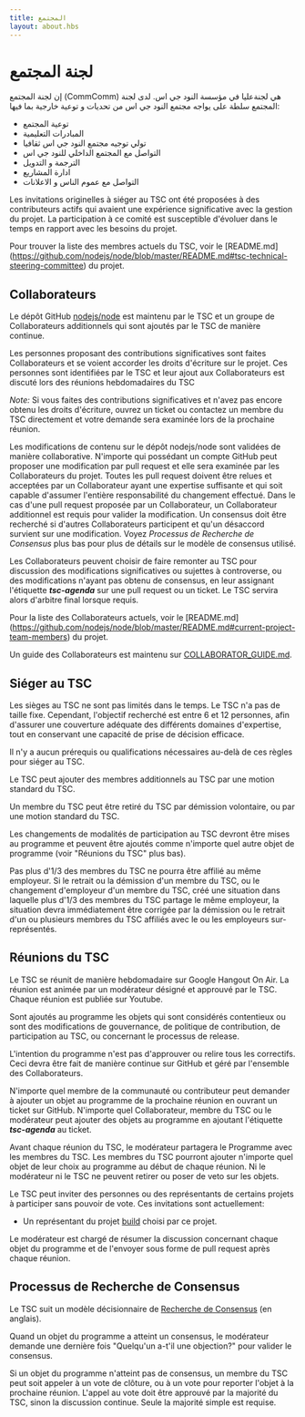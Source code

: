 ```yaml
---
title: المجتمع   
layout: about.hbs
---
```

# لجنة المجتمع

إن لجنة المجتمع (CommComm) هي لجنةعليا في مؤسسة النود جي اس.
لدى لجنة المجتمع سلطة على يواجه مجتمع النود جي اس من تحديات و توعية خارجية بما فيها:

* توعية المجتمع
* المبادرات التعليمية
* تولي توجيه مجتمع النود جي اس ثقافيا
* التواصل مع المجتمع الداخلي للنود جي اس
* الترجمة و التدويل
* ادارة المشاريع
* التواصل مع عموم الناس و الاعلانات

Les invitations originelles à siéger au TSC ont été proposées
à des contributeurs actifs qui avaient une expérience significative
avec la gestion du projet. La participation à ce comité est susceptible
d'évoluer dans le temps en rapport avec les besoins du projet.

Pour trouver la liste des membres actuels du TSC, voir le [README.md]
(https://github.com/nodejs/node/blob/master/README.md#tsc-technical-steering-committee) du projet.

## Collaborateurs

Le dépôt GitHub [nodejs/node](https://github.com/nodejs/node) est 
maintenu par le TSC et un groupe de Collaborateurs additionnels
qui sont ajoutés par le TSC de manière continue.

Les personnes proposant des contributions significatives sont faites
Collaborateurs et se voient accorder les droits d'écriture sur le projet.
Ces personnes sont identifiées par le TSC et leur ajout aux Collaborateurs
est discuté lors des réunions hebdomadaires du TSC

_Note:_ Si vous faites des contributions significatives et n'avez pas encore
obtenu les droits d'écriture, ouvrez un ticket ou contactez un membre du TSC
directement et votre demande sera examinée lors de la prochaine réunion.

Les modifications de contenu sur le dépôt nodejs/node sont validées de
manière collaborative. N'importe qui possédant un compte GitHub peut
proposer une modification par pull request et elle sera examinée par les
Collaborateurs du projet. Toutes les pull request doivent être relues et acceptées
par un Collaborateur ayant une expertise suffisante et qui soit capable
d'assumer l'entière responsabilité du changement effectué. Dans le cas d'une pull
request proposée par un Collaborateur, un Collaborateur additionnel est requis
pour valider la modification. Un consensus doit être recherché si
d'autres Collaborateurs participent et qu'un désaccord survient sur
une modification. Voyez _Processus de Recherche de Consensus_ plus
bas pour plus de détails sur le modèle de consensus utilisé.

Les Collaborateurs peuvent choisir de faire remonter au TSC pour
discussion des modifications significatives ou sujettes à controverse,
ou des modifications n'ayant pas obtenu de consensus, en leur assignant
l'étiquette ***tsc-agenda*** sur une pull request ou un ticket. Le
TSC servira alors d'arbitre final lorsque requis.

Pour la liste des Collaborateurs actuels, voir le [README.md]
(https://github.com/nodejs/node/blob/master/README.md#current-project-team-members) du projet.

Un guide des Collaborateurs est maintenu sur 
[COLLABORATOR_GUIDE.md](https://github.com/nodejs/node/blob/master/COLLABORATOR_GUIDE.md).

## Siéger au TSC

Les sièges au TSC ne sont pas limités dans le temps. Le TSC n'a pas
de taille fixe. Cependant, l'objectif recherché est entre 6 et 12 personnes, 
afin d'assurer une couverture adéquate des différents domaines d'expertise, 
tout en conservant une capacité de prise de décision efficace.

Il n'y a aucun prérequis ou qualifications nécessaires au-delà de
ces règles pour siéger au TSC.

Le TSC peut ajouter des membres additionnels au TSC par une motion
standard du TSC.

Un membre du TSC peut être retiré du TSC par démission volontaire, ou
par une motion standard du TSC.

Les changements de modalités de participation au TSC devront être mises
au programme et peuvent être ajoutés comme n'importe quel autre
objet de programme (voir "Réunions du TSC" plus bas).

Pas plus d'1/3 des membres du TSC ne pourra être affilié au même
employeur. Si le retrait ou la démission d'un membre du TSC, ou le 
changement d'employeur d'un membre du TSC, créé une situation dans
laquelle plus d'1/3 des membres du TSC partage le même employeur,
la situation devra immédiatement être corrigée par la démission ou le
retrait d'un ou plusieurs membres du TSC affiliés avec le ou les 
employeurs sur-représentés.

## Réunions du TSC

Le TSC se réunit de manière hebdomadaire sur Google Hangout On Air.
La réunion est animée par un modérateur désigné et approuvé par le TSC.
Chaque réunion est publiée sur Youtube.

Sont ajoutés au programme les objets qui sont considérés contentieux
ou sont des modifications de gouvernance, de politique de contribution, de
participation au TSC, ou concernant le processus de release.

L'intention du programme n'est pas d'approuver ou relire tous les 
correctifs. Ceci devra être fait de manière continue sur GitHub
et géré par l'ensemble des Collaborateurs.

N'importe quel membre de la communauté ou contributeur peut demander
à ajouter un objet au programme de la prochaine réunion en ouvrant un
ticket sur GitHub. N'importe quel Collaborateur, membre du TSC ou le
modérateur peut ajouter des objets au programme en ajoutant l'étiquette
***tsc-agenda*** au ticket.

Avant chaque réunion du TSC, le modérateur partagera le Programme
avec les membres du TSC. Les membres du TSC pourront ajouter n'importe
quel objet de leur choix au programme au début de chaque réunion. Ni le
modérateur ni le TSC ne peuvent retirer ou poser de veto sur les objets.

Le TSC peut inviter des personnes ou des représentants de certains projets
à participer sans pouvoir de vote. Ces invitations sont actuellement:

* Un représentant du projet [build](https://github.com/node-forward/build)
  choisi par ce projet.

Le modérateur est chargé de résumer la discussion concernant chaque
objet du programme et de l'envoyer sous forme de pull request après
chaque réunion.

## Processus de Recherche de Consensus

Le TSC suit un modèle décisionnaire de
[Recherche de Consensus](http://en.wikipedia.org/wiki/Consensus-seeking_decision-making)
(en anglais).

Quand un objet du programme a atteint un consensus, le modérateur
demande une dernière fois "Quelqu'un a-t'il une objection?" pour valider
le consensus.

Si un objet du programme n'atteint pas de consensus, un membre du TSC
peut soit appeler à un vote de clôture, ou à un vote pour reporter 
l'objet à la prochaine réunion. L'appel au vote doit être approuvé par
la majorité du TSC, sinon la discussion continue. Seule la majorité simple
est requise.
